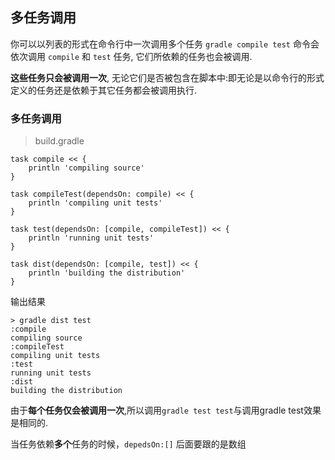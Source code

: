## 多任务调用

你可以以列表的形式在命令行中一次调用多个任务
`gradle compile test` 命令会依次调用 `compile` 和 `test` 任务, 它们所依赖的任务也会被调用. 

**这些任务只会被调用一次**, 无论它们是否被包含在脚本中:即无论是以命令行的形式定义的任务还是依赖于其它任务都会被调用执行.

### 多任务调用

> build.gradle

```
task compile << {
    println 'compiling source'
}

task compileTest(dependsOn: compile) << {
    println 'compiling unit tests'
}

task test(dependsOn: [compile, compileTest]) << {
    println 'running unit tests'
}

task dist(dependsOn: [compile, test]) << {
    println 'building the distribution'
}

```

输出结果

```
> gradle dist test
:compile
compiling source
:compileTest
compiling unit tests
:test
running unit tests
:dist
building the distribution

```

由于**每个任务仅会被调用一次**,所以调用`gradle test test`与调用gradle test效果是相同的.

当任务依赖**多个**任务的时候，`depedsOn:[]` 后面要跟的是数组

